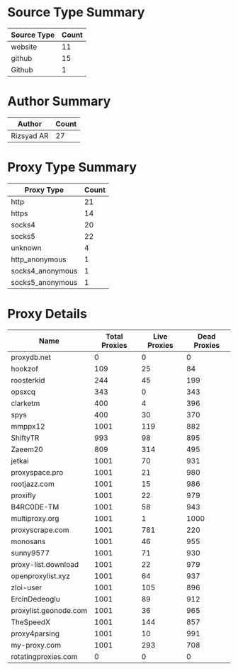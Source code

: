 # Source Type Summary

| Source Type | Count |
|-------------|-------|
| website | 11 |
| github | 15 |
| Github | 1 |


# Author Summary

| Author | Count |
|--------|-------|
| Rizsyad AR | 27 |


# Proxy Type Summary

| Proxy Type | Count |
|------------|-------|
| http | 21 |
| https | 14 |
| socks4 | 20 |
| socks5 | 22 |
| unknown | 4 |
| http_anonymous | 1 |
| socks4_anonymous | 1 |
| socks5_anonymous | 1 |


# Proxy Details

| Name | Total Proxies | Live Proxies | Dead Proxies |
|------|---------------|--------------|---------------|
| proxydb.net | 0 | 0 | 0 |
| hookzof | 109 | 25 | 84 |
| roosterkid | 244 | 45 | 199 |
| opsxcq | 343 | 0 | 343 |
| clarketm | 400 | 4 | 396 |
| spys | 400 | 30 | 370 |
| mmppx12 | 1001 | 119 | 882 |
| ShiftyTR | 993 | 98 | 895 |
| Zaeem20 | 809 | 314 | 495 |
| jetkai | 1001 | 70 | 931 |
| proxyspace.pro | 1001 | 21 | 980 |
| rootjazz.com | 1001 | 15 | 986 |
| proxifly | 1001 | 22 | 979 |
| B4RC0DE-TM | 1001 | 58 | 943 |
| multiproxy.org | 1001 | 1 | 1000 |
| proxyscrape.com | 1001 | 781 | 220 |
| monosans | 1001 | 46 | 955 |
| sunny9577 | 1001 | 71 | 930 |
| proxy-list.download | 1001 | 22 | 979 |
| openproxylist.xyz | 1001 | 64 | 937 |
| zloi-user | 1001 | 105 | 896 |
| ErcinDedeoglu | 1001 | 89 | 912 |
| proxylist.geonode.com | 1001 | 36 | 965 |
| TheSpeedX | 1001 | 144 | 857 |
| proxy4parsing | 1001 | 10 | 991 |
| my-proxy.com | 1001 | 293 | 708 |
| rotatingproxies.com | 0 | 0 | 0 |
